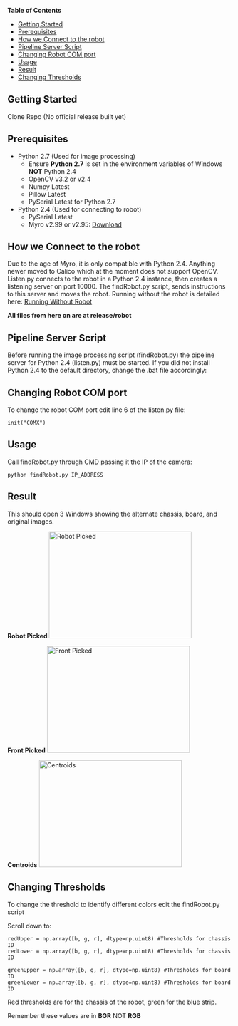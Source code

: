 **Table of Contents**

- [Getting Started](#getting-started)
- [Prerequisites](#prerequisites)
- [How we Connect to the robot](#how-we-connect-to-the-robot)
- [Pipeline Server Script](#pipeline-server-script)
- [Changing Robot COM port](#changing-robot-com-port)
- [Usage](#usage)
- [Result](#result)
- [Changing Thresholds](#changing-thresholds)

## Getting Started

Clone Repo (No official release built yet)

## Prerequisites
- Python 2.7 (Used for image processing)
  - Ensure **Python 2.7** is set in the environment variables of Windows **NOT** Python 2.4
  - OpenCV v3.2 or v2.4
  - Numpy Latest
  - Pillow Latest
  - PySerial Latest for Python 2.7
- Python 2.4 (Used for connecting to robot)
  - PySerial Latest
  - Myro v2.99 or v2.95: [Download](http://www.betterbots.com/download/myro-install-2.9.5.zip)

## How we Connect to the robot
  Due to the age of Myro, it is only compatible with Python 2.4. Anything newer moved to Calico which at the moment does not support OpenCV. Listen.py connects to the robot in a Python 2.4 instance, then creates a listening server on port 10000.
  The findRobot.py script, sends instructions to this server and moves the robot. Running without the robot is detailed here: [Running Without Robot](https://github.com/Joshuaa9088/robotTracking/tree/master/release/only_vision/README.md)

**All files from here on are at release/robot**

## Pipeline Server Script
  Before running the image processing script (findRobot.py) the pipeline server for Python 2.4 (listen.py) must be started.
  If you did not install Python 2.4 to the default directory, change the .bat file accordingly:

## Changing Robot COM port
  To change the robot COM port edit line 6 of the listen.py file:

  ```
  init("COMX")
  ```

## Usage
  Call findRobot.py through CMD passing it the IP of the camera:

  ```
  python findRobot.py IP_ADDRESS
  ```

## Result
  This should open 3 Windows showing the alternate chassis, board, and original images.

  **Robot Picked**
  <img src="https://user-images.githubusercontent.com/14321139/34995801-d096836a-fa94-11e7-9c0d-7db769829056.PNG" alt="Robot Picked" width="320" height="240">

  **Front Picked**
  <img src="https://user-images.githubusercontent.com/14321139/34995798-cff908e2-fa94-11e7-96e2-6e31c177178c.PNG" alt="Front Picked" width="320" height="240">

  **Centroids**
  <img src="https://user-images.githubusercontent.com/14321139/34995799-d02e19f6-fa94-11e7-850f-02060456b2b1.PNG" alt="Centroids" width="320" height="240">


## Changing Thresholds
  To change the threshold to identify different colors edit the findRobot.py script

  Scroll down to:

  ```
  redUpper = np.array([b, g, r], dtype=np.uint8) #Thresholds for chassis ID
  redLower = np.array([b, g, r], dtype=np.uint8) #Thresholds for chassis ID

  greenUpper = np.array([b, g, r], dtype=np.uint8) #Thresholds for board ID
  greenLower = np.array([b, g, r], dtype=np.uint8) #Thresholds for board ID
  ```

  Red thresholds are for the chassis of the robot, green for the blue strip.

  Remember these values are in **BGR** NOT **RGB**

